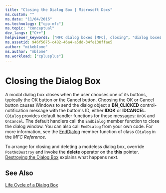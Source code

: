 ```yaml
---
title: "Closing the Dialog Box | Microsoft Docs"
ms.custom: ""
ms.date: "11/04/2016"
ms.technology: ["cpp-mfc"]
ms.topic: "conceptual"
dev_langs: ["C++"]
helpviewer_keywords: ["MFC dialog boxes [MFC], closing", "dialog boxes [MFC], closing"]
ms.assetid: 946f5675-c482-46a4-a5dd-34fe138ffae5
author: "mikeblome"
ms.author: "mblome"
ms.workload: ["cplusplus"]
---
```

# Closing the Dialog Box
A modal dialog box closes when the user chooses one of its buttons, typically the OK button or the Cancel button. Choosing the OK or Cancel button causes Windows to send the dialog object a **BN_CLICKED** control-notification message with the button's ID, either **IDOK** or **IDCANCEL**. `CDialog` provides default handler functions for these messages: `OnOK` and `OnCancel`. The default handlers call the `EndDialog` member function to close the dialog window. You can also call `EndDialog` from your own code. For more information, see the [EndDialog](../mfc/reference/cdialog-class.md#enddialog) member function of class `CDialog` in the *MFC Reference*.  
  
 To arrange for closing and deleting a modeless dialog box, override `PostNcDestroy` and invoke the **delete** operator on the **this** pointer. [Destroying the Dialog Box](../mfc/destroying-the-dialog-box.md) explains what happens next.  
  
## See Also  
 [Life Cycle of a Dialog Box](../mfc/life-cycle-of-a-dialog-box.md)

